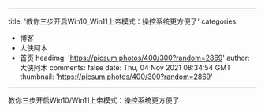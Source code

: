 
---
title: '教你三步开启Win10_Win11上帝模式：操控系统更方便了'
categories: 
 - 博客
 - 大侠阿木
 - 首页
headimg: 'https://picsum.photos/400/300?random=2869'
author: 大侠阿木
comments: false
date: Thu, 04 Nov 2021 08:34:54 GMT
thumbnail: 'https://picsum.photos/400/300?random=2869'
---

<div>   
教你三步开启Win10/Win11上帝模式：操控系统更方便了  
</div>
            